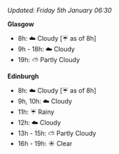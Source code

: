 *Updated: Friday 5th January 06:30*

**Glasgow**

* 8h: :cloud: Cloudy [:umbrella: as of 8h]
* 9h - 18h: :cloud: Cloudy
* 19h: :partly_sunny: Partly Cloudy

**Edinburgh**

* 8h: :cloud: Cloudy [:umbrella: as of 8h]
* 9h, 10h: :cloud: Cloudy
* 11h: :umbrella: Rainy
* 12h: :cloud: Cloudy
* 13h - 15h: :partly_sunny: Partly Cloudy
* 16h - 19h: :sunny: Clear
